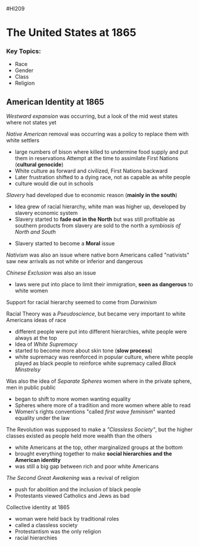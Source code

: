 #HI209

# The United States at 1865

### Key Topics:
- Race
- Gender
- Class
- Religion

## American Identity at 1865

*Westward expansion* was occurring, but a look of the mid west states where not states yet

*Native American* removal was occurring was a policy to replace them with white settlers
- large numbers of bison where killed to undermine food supply and put them in reservations
Attempt at the time to assimilate First Nations (**cultural genocide**)
- White culture as forward and civilized, First Nations backward
- Later frustration shifted to a dying race, not as capable as white people
- culture would die out in schools

*Slavery* had developed due to economic reason (**mainly in the south**)
- Idea grew of racial hierarchy, white man was higher up, developed by slavery economic system
- Slavery started to **fade out in the North** but was still profitable as southern products from slavery are sold to the north a *symbiosis of North and South* 
* Slavery started to become a **Moral** issue

*Nativism* was also an issue where native born Americans called "nativists" saw new arrivals as not white or inferior and dangerous

*Chinese Exclusion* was also an issue
- laws were put into place to limit their immigration, **seen as dangerous** to white women 

Support for racial hierarchy seemed to come from *Darwinism*

Racial Theory was a *Pseudoscience*, but became very important to white Americans ideas of race
- different people were put into different hierarchies, white people were always at the top
- Idea of *White Supremacy*
- started to become more about skin tone (**slow process**)
- white supremacy was reenforced in popular culture, where white people played as black people to reinforce white supremacy called *Black Minstrelsy*

Was also the idea of *Separate Spheres* women where in the private sphere, men in public
public
- began to shift to more women wanting equality
- Spheres where more of a tradition and more women where able to read
- Women's rights conventions "called *first wave feminism*" wanted equality under the law

The Revolution was supposed to make a *"Classless Society"*, but the higher classes existed as people held more wealth than the others
- white Americans at the top, other marginalized groups at the bottom
- brought everything together to make **social hierarchies and the American identity**
- was still a big gap between rich and poor white Americans

 *The Second Great Awakening* was a revival of religion
 - push for abolition and the inclusion of black people
 - Protestants viewed Catholics and Jews as bad

  Collective identity at 1865
  - woman were held back by traditional roles
  - called a classless society
  - Protestantism was the only religion
  - racial hierarchies  
